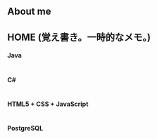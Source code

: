 ## About me


## HOME (覚え書き。一時的なメモ。)
#### Java
~~~
~~~
#### C#
~~~
~~~
#### HTML5 + CSS + JavaScript
~~~
~~~
#### PostgreSQL
~~~
~~~


